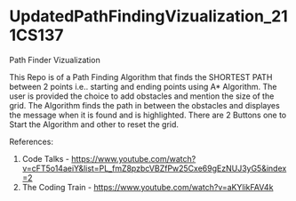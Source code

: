 # UpdatedPathFindingVizualization_211CS137
Path Finder Vizualization


This Repo is of a Path Finding Algorithm that finds the SHORTEST PATH between 2 points i.e.. starting and ending points using A* Algorithm.
The user is provided the choice to add obstacles and mention the size of the grid.
The Algorithm finds the path in between the obstacles and displayes the message when it is found and is highlighted.
There are 2 Buttons one to Start the Algorithm and other to reset the grid.



References:

1. Code Talks - https://www.youtube.com/watch?v=cFT5o14aeiY&list=PL_fmZ8pzbcVBZfPw25Cxe69gEzNUJ3yG5&index=2
2. The Coding Train - https://www.youtube.com/watch?v=aKYlikFAV4k
